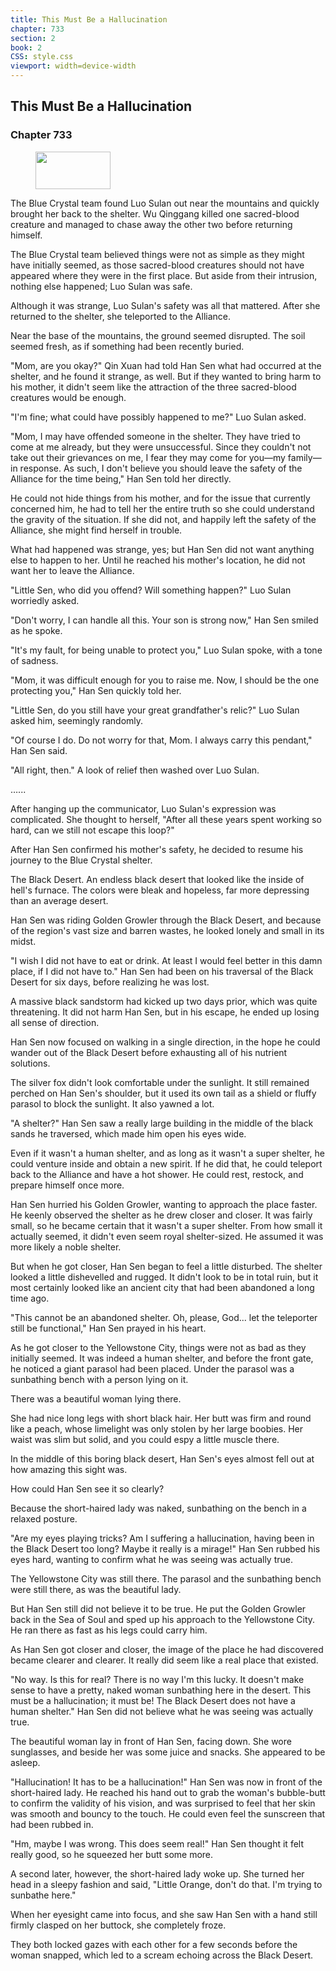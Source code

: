 ```yaml
---
title: This Must Be a Hallucination
chapter: 733
section: 2
book: 2
CSS: style.css
viewport: width=device-width
---
```


## This Must Be a Hallucination

### Chapter 733

<figure>
	<img src="../Images/gem.gif" alt="" id="gem" width="120" height="60" />
</figure>

The Blue Crystal team found Luo Sulan out near the mountains and quickly brought her back to the shelter. Wu Qinggang killed one sacred-blood creature and managed to chase away the other two before returning himself.

The Blue Crystal team believed things were not as simple as they might have initially seemed, as those sacred-blood creatures should not have appeared where they were in the first place. But aside from their intrusion, nothing else happened; Luo Sulan was safe.

Although it was strange, Luo Sulan's safety was all that mattered. After she returned to the shelter, she teleported to the Alliance.

Near the base of the mountains, the ground seemed disrupted. The soil seemed fresh, as if something had been recently buried.

"Mom, are you okay?" Qin Xuan had told Han Sen what had occurred at the shelter, and he found it strange, as well. But if they wanted to bring harm to his mother, it didn't seem like the attraction of the three sacred-blood creatures would be enough.

"I'm fine; what could have possibly happened to me?" Luo Sulan asked.

"Mom, I may have offended someone in the shelter. They have tried to come at me already, but they were unsuccessful. Since they couldn't not take out their grievances on me, I fear they may come for you—my family—in response. As such, I don't believe you should leave the safety of the Alliance for the time being," Han Sen told her directly.

He could not hide things from his mother, and for the issue that currently concerned him, he had to tell her the entire truth so she could understand the gravity of the situation. If she did not, and happily left the safety of the Alliance, she might find herself in trouble.

What had happened was strange, yes; but Han Sen did not want anything else to happen to her. Until he reached his mother's location, he did not want her to leave the Alliance.

"Little Sen, who did you offend? Will something happen?" Luo Sulan worriedly asked.

"Don't worry, I can handle all this. Your son is strong now," Han Sen smiled as he spoke.

"It's my fault, for being unable to protect you," Luo Sulan spoke, with a tone of sadness.

"Mom, it was difficult enough for you to raise me. Now, I should be the one protecting you," Han Sen quickly told her.

"Little Sen, do you still have your great grandfather's relic?" Luo Sulan asked him, seemingly randomly.

"Of course I do. Do not worry for that, Mom. I always carry this pendant," Han Sen said.

"All right, then." A look of relief then washed over Luo Sulan.

…...

After hanging up the communicator, Luo Sulan's expression was complicated. She thought to herself, "After all these years spent working so hard, can we still not escape this loop?"

After Han Sen confirmed his mother's safety, he decided to resume his journey to the Blue Crystal shelter.

The Black Desert. An endless black desert that looked like the inside of hell's furnace. The colors were bleak and hopeless, far more depressing than an average desert.

Han Sen was riding Golden Growler through the Black Desert, and because of the region's vast size and barren wastes, he looked lonely and small in its midst.

"I wish I did not have to eat or drink. At least I would feel better in this damn place, if I did not have to." Han Sen had been on his traversal of the Black Desert for six days, before realizing he was lost.

A massive black sandstorm had kicked up two days prior, which was quite threatening. It did not harm Han Sen, but in his escape, he ended up losing all sense of direction.

Han Sen now focused on walking in a single direction, in the hope he could wander out of the Black Desert before exhausting all of his nutrient solutions.

The silver fox didn't look comfortable under the sunlight. It still remained perched on Han Sen's shoulder, but it used its own tail as a shield or fluffy parasol to block the sunlight. It also yawned a lot.

"A shelter?" Han Sen saw a really large building in the middle of the black sands he traversed, which made him open his eyes wide.

Even if it wasn't a human shelter, and as long as it wasn't a super shelter, he could venture inside and obtain a new spirit. If he did that, he could teleport back to the Alliance and have a hot shower. He could rest, restock, and prepare himself once more.

Han Sen hurried his Golden Growler, wanting to approach the place faster. He keenly observed the shelter as he drew closer and closer. It was fairly small, so he became certain that it wasn't a super shelter. From how small it actually seemed, it didn't even seem royal shelter-sized. He assumed it was more likely a noble shelter.

But when he got closer, Han Sen began to feel a little disturbed. The shelter looked a little dishevelled and rugged. It didn't look to be in total ruin, but it most certainly looked like an ancient city that had been abandoned a long time ago.

"This cannot be an abandoned shelter. Oh, please, God... let the teleporter still be functional," Han Sen prayed in his heart.

As he got closer to the Yellowstone City, things were not as bad as they initially seemed. It was indeed a human shelter, and before the front gate, he noticed a giant parasol had been placed. Under the parasol was a sunbathing bench with a person lying on it.

There was a beautiful woman lying there.

She had nice long legs with short black hair. Her butt was firm and round like a peach, whose limelight was only stolen by her large boobies. Her waist was slim but solid, and you could espy a little muscle there.

In the middle of this boring black desert, Han Sen's eyes almost fell out at how amazing this sight was.

How could Han Sen see it so clearly?

Because the short-haired lady was naked, sunbathing on the bench in a relaxed posture.

"Are my eyes playing tricks? Am I suffering a hallucination, having been in the Black Desert too long? Maybe it really is a mirage!" Han Sen rubbed his eyes hard, wanting to confirm what he was seeing was actually true.

The Yellowstone City was still there. The parasol and the sunbathing bench were still there, as was the beautiful lady.

But Han Sen still did not believe it to be true. He put the Golden Growler back in the Sea of Soul and sped up his approach to the Yellowstone City. He ran there as fast as his legs could carry him.

As Han Sen got closer and closer, the image of the place he had discovered became clearer and clearer. It really did seem like a real place that existed.

"No way. Is this for real? There is no way I'm this lucky. It doesn't make sense to have a pretty, naked woman sunbathing here in the desert. This must be a hallucination; it must be! The Black Desert does not have a human shelter." Han Sen did not believe what he was seeing was actually true.

The beautiful woman lay in front of Han Sen, facing down. She wore sunglasses, and beside her was some juice and snacks. She appeared to be asleep.

"Hallucination! It has to be a hallucination!" Han Sen was now in front of the short-haired lady. He reached his hand out to grab the woman's bubble-butt to confirm the validity of his vision, and was surprised to feel that her skin was smooth and bouncy to the touch. He could even feel the sunscreen that had been rubbed in.

"Hm, maybe I was wrong. This does seem real!" Han Sen thought it felt really good, so he squeezed her butt some more.

A second later, however, the short-haired lady woke up. She turned her head in a sleepy fashion and said, "Little Orange, don't do that. I'm trying to sunbathe here."

When her eyesight came into focus, and she saw Han Sen with a hand still firmly clasped on her buttock, she completely froze.

They both locked gazes with each other for a few seconds before the woman snapped, which led to a scream echoing across the Black Desert.